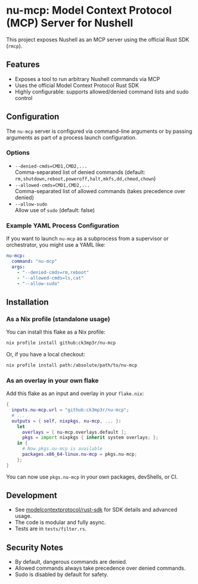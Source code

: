 # nu-mcp: Model Context Protocol (MCP) Server for Nushell

This project exposes Nushell as an MCP server using the official Rust SDK (`rmcp`).

## Features
- Exposes a tool to run arbitrary Nushell commands via MCP
- Uses the official Model Context Protocol Rust SDK
- Highly configurable: supports allowed/denied command lists and sudo control

## Configuration

The `nu-mcp` server is configured via command-line arguments or by passing arguments as part of a process launch configuration.

### Options
- `--denied-cmds=CMD1,CMD2,...`  
  Comma-separated list of denied commands (default: `rm,shutdown,reboot,poweroff,halt,mkfs,dd,chmod,chown`)
- `--allowed-cmds=CMD1,CMD2,...`  
  Comma-separated list of allowed commands (takes precedence over denied)
- `--allow-sudo`  
  Allow use of `sudo` (default: false)

### Example YAML Process Configuration

If you want to launch `nu-mcp` as a subprocess from a supervisor or orchestrator, you might use a YAML like:

```yaml
nu-mcp:
  command: "nu-mcp"
  args:
    - "--denied-cmds=rm,reboot"
    - "--allowed-cmds=ls,cat"
    - "--allow-sudo"
```

## Installation

### As a Nix profile (standalone usage)

You can install this flake as a Nix profile:

```sh
nix profile install github:ck3mp3r/nu-mcp
```

Or, if you have a local checkout:

```sh
nix profile install path:/absolute/path/to/nu-mcp
```

### As an overlay in your own flake

Add this flake as an input and overlay in your `flake.nix`:

```nix
{
  inputs.nu-mcp.url = "github:ck3mp3r/nu-mcp";
  # ...
  outputs = { self, nixpkgs, nu-mcp, ... }:
    let
      overlays = [ nu-mcp.overlays.default ];
      pkgs = import nixpkgs { inherit system overlays; };
    in {
      # Now pkgs.nu-mcp is available
      packages.x86_64-linux.nu-mcp = pkgs.nu-mcp;
    };
}
```

You can now use `pkgs.nu-mcp` in your own packages, devShells, or CI.

## Development
- See [modelcontextprotocol/rust-sdk](https://github.com/modelcontextprotocol/rust-sdk) for SDK details and advanced usage.
- The code is modular and fully async.
- Tests are in `tests/filter.rs`.

## Security Notes
- By default, dangerous commands are denied.
- Allowed commands always take precedence over denied commands.
- Sudo is disabled by default for safety.
